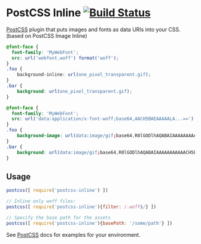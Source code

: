 # PostCSS Inline [![Build Status][ci-img]][ci]

[PostCSS] plugin that puts images and fonts as data URIs into your CSS. (based on PostCSS Image Inline)

[PostCSS]: https://github.com/postcss/postcss
[ci-img]:  https://travis-ci.org/jantimon/postcss-inline.svg
[ci]:      https://travis-ci.org/jantimon/postcss-inline

```css
@font-face {
  font-family: 'MyWebFont';
  src: url('webfont.woff') format('woff');
}
.foo {
    background-inline: url(one_pixel_transparent.gif);
}
.bar {
    background: url(one_pixel_transparent.gif);
}
```

```css
@font-face {
  font-family: 'MyWebFont';
  src: url('data:application/x-font-woff;base64,AACH5BAEAAAAALA...==') format('woff');
}
.foo {
    background-image: url(data:image/gif;base64,R0lGODlhAQABAIAAAAAAAAAAACH5BAEAAAAALAAAAAABAAEAAAICRAEAOw==);
}
.bar {
    background: url(data:image/gif;base64,R0lGODlhAQABAIAAAAAAAAAAACH5BAEAAAAALAAAAAABAAEAAAICRAEAOw==);
}
```

## Usage

```js
postcss([ require('postcss-inline') ])
```

```js
// Inline only woff files:
postcss([ require('postcss-inline'){filter: /.woff$/} ])
```

```js
// Specify the base path for the assets
postcss([ require('postcss-inline'){basePath: '/some/path'} ])
```

See [PostCSS] docs for examples for your environment.
